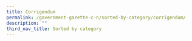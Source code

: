 ```yaml
---
title: Corrigendum
permalink: /government-gazette-c-n/sorted-by-category/corrigendum/
description: ""
third_nav_title: Sorted by category
---
```

